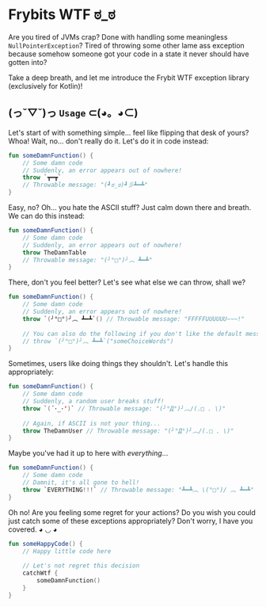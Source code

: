 # Frybits WTF ಠ_ಠ
Are you tired of JVMs crap? Done with handling some meaningless `NullPointerException`? Tired of throwing some other lame ass exception because somehow someone got your code in a state it never should have gotten into?

Take a deep breath, and let me introduce the Frybit WTF exception library (exclusively for Kotlin)!

## (っ˘▽˘)っ `Usage` ⊂(◕。◕⊂)

Let's start of with something simple... feel like flipping that desk of yours? Whoa! Wait, no... don't really do it. Let's do it in code instead:

```kotlin
fun someDamnFunction() {
    // Some damn code
    // Suddenly, an error appears out of nowhere!
    throw `┳━┳`
    // Throwable message: "(┛ಠ_ಠ)┛彡┻━┻"
}
```

Easy, no? Oh... you hate the ASCII stuff? Just calm down there and breath. We can do this instead:

```kotlin
fun someDamnFunction() {
    // Some damn code
    // Suddenly, an error appears out of nowhere!
    throw TheDamnTable
    // Throwable message: "(╯°□°)╯︵ ┻━┻"
}
```

There, don't you feel better? Let's see what else we can throw, shall we?

```kotlin
fun someDamnFunction() {
    // Some damn code
    // Suddenly, an error appears out of nowhere!
    throw `(╯°□°)╯︵ ┻━┻`() // Throwable message: "FFFFFUUUUUU~~~!"
    
    // You can also do the following if you don't like the default message
    // throw `(╯°□°)╯︵ ┻━┻`("someChoiceWords")
}
```

Sometimes, users like doing things they shouldn't. Let's handle this appropriately:

```kotlin
fun someDamnFunction() {
    // Some damn code
    // Suddenly, a random user breaks stuff!
    throw `(´･_･')` // Throwable message: "(╯°Д°)╯︵/(.□ . \)"
    
    // Again, if ASCII is not your thing...
    throw TheDamnUser // Throwable message: "(╯°Д°)╯︵/(.□ . \)"
}
```

Maybe you've had it up to here with _everything_...

```kotlin
fun someDamnFunction() {
    // Some damn code
    // Damnit, it's all gone to hell!
    throw `EVERYTHING!!!` // Throwable message: "┻━┻︵ \(°□°)/ ︵ ┻━┻"
}
```

Oh no! Are you feeling some regret for your actions? Do you wish you could just catch some of these exceptions appropriately? Don't worry, I have you covered. ◕ ◡ ◕

```kotlin
fun someHappyCode() {
    // Happy little code here
    
    // Let's not regret this decision
    catchWtf {
        someDamnFunction()
    }
}
```
